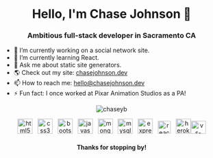 <h1 align="center">Hello, I'm Chase Johnson 👋</h1>
<h3 align="center">Ambitious full-stack developer in Sacramento CA</h3>

- 🔭 I’m currently working on a social network site.
- 🌱 I’m currently learning React.
- 💬 Ask me about static site generators.
- 🌎 Check out my site: [chasejohnson.dev](chasejohnson.dev)
- 📫 How to reach me: [hello@chasejohnson.dev](mailto:hello@chasejohnson.dev)
- ⚡ Fun fact: I once worked at Pixar Animation Studios as a PA!

<p align="center"><img align="center" src="https://github-readme-stats.vercel.app/api?username=chaseyb&show_icons=true" alt="chaseyb" /></p>

<p align="center"><img src="https://devicons.github.io/devicon/devicon.git/icons/html5/html5-original-wordmark.svg" alt="html5" width="35" height="35"/>&nbsp;&nbsp;&nbsp;<img src="https://devicons.github.io/devicon/devicon.git/icons/css3/css3-original-wordmark.svg" alt="css3" width="35" height="35"/>&nbsp;&nbsp;&nbsp;<img src="https://devicons.github.io/devicon/devicon.git/icons/bootstrap/bootstrap-plain.svg" alt="bootstrap" width="35" height="35"/>&nbsp;&nbsp;&nbsp;<img src="https://devicons.github.io/devicon/devicon.git/icons/javascript/javascript-original.svg" alt="javascript" width="35" height="35"/>&nbsp;&nbsp;&nbsp;<img src="https://devicons.github.io/devicon/devicon.git/icons/mongodb/mongodb-original-wordmark.svg" alt="mongodb" width="35" height="35"/>&nbsp;&nbsp;&nbsp;<img src="https://devicons.github.io/devicon/devicon.git/icons/mysql/mysql-original-wordmark.svg" alt="mysql" width="35" height="35"/>&nbsp;&nbsp;&nbsp;<img src="https://devicons.github.io/devicon/devicon.git/icons/express/express-original-wordmark.svg" alt="express" width="35" height="35"/>&nbsp;&nbsp;&nbsp;<img src="https://devicons.github.io/devicon/devicon.git/icons/react/react-original-wordmark.svg" alt="react" width="30" height="30"/>&nbsp;&nbsp;&nbsp;<img src="https://devicons.github.io/devicon/devicon.git/icons/heroku/heroku-original.svg" alt="heroku" width="35" height="35"/><img src="https://devicons.github.io/devicon/devicon.git/icons/visualstudio/visualstudio-plain.svg" alt="vs-code" width="35" height="30"/>

<h4 align="center">Thanks for stopping by!</h4>
